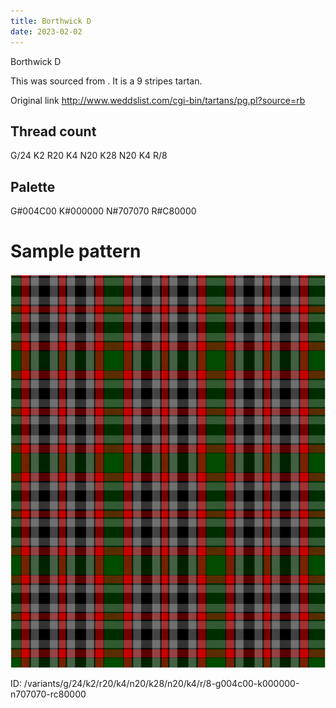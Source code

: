 ```yaml
---
title: Borthwick D
date: 2023-02-02
---
```

Borthwick D

This was sourced from <no value>.  It is a 9 stripes tartan.

Original link http://www.weddslist.com/cgi-bin/tartans/pg.pl?source=rb

## Thread count
G/24 K2 R20 K4 N20 K28 N20 K4 R/8

## Palette
G#004C00 K#000000 N#707070 R#C80000

# Sample pattern

![Tartan detail](tartan.png "G/24 K2 R20 K4 N20 K28 N20 K4 R/8 tartan")

ID: /variants/g/24/k2/r20/k4/n20/k28/n20/k4/r/8-g004c00-k000000-n707070-rc80000